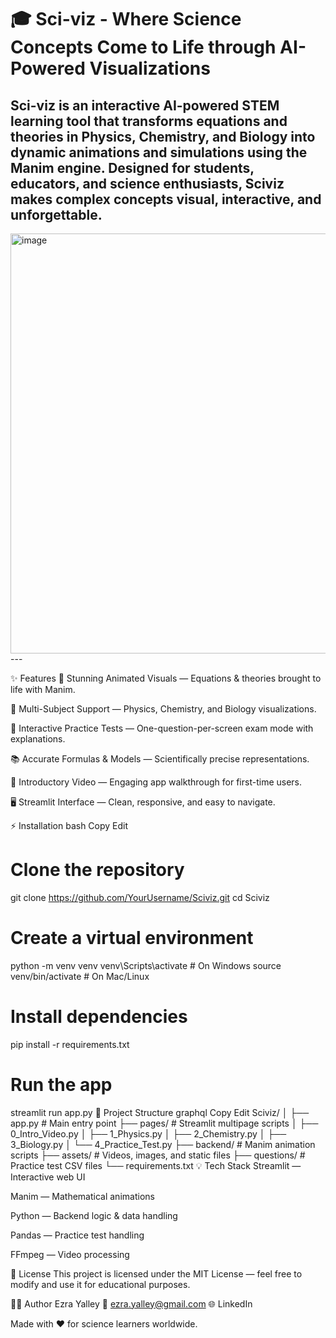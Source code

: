 # 🎓 Sci-viz - Where Science Concepts Come to Life through AI-Powered Visualizations

Sci-viz is an interactive AI-powered STEM learning tool that transforms equations and theories in Physics, Chemistry, and Biology into dynamic animations and simulations using the Manim engine.
Designed for students, educators, and science enthusiasts, Sciviz makes complex concepts visual, interactive, and unforgettable.
---

<img width="1135" height="672" alt="image" src="https://github.com/user-attachments/assets/b61ab4a6-f46a-4f40-83c3-1e51a4e15362" />
---

✨ Features
🎥 Stunning Animated Visuals — Equations & theories brought to life with Manim.

🧪 Multi-Subject Support — Physics, Chemistry, and Biology visualizations.

📝 Interactive Practice Tests — One-question-per-screen exam mode with explanations.

📚 Accurate Formulas & Models — Scientifically precise representations.

🎤 Introductory Video — Engaging app walkthrough for first-time users.

🖥 Streamlit Interface — Clean, responsive, and easy to navigate.

⚡ Installation
bash
Copy
Edit
# Clone the repository
git clone https://github.com/YourUsername/Sciviz.git
cd Sciviz

# Create a virtual environment
python -m venv venv
venv\Scripts\activate   # On Windows
source venv/bin/activate # On Mac/Linux

# Install dependencies
pip install -r requirements.txt

# Run the app
streamlit run app.py
📂 Project Structure
graphql
Copy
Edit
Sciviz/
│
├── app.py                  # Main entry point
├── pages/                  # Streamlit multipage scripts
│   ├── 0_Intro_Video.py
│   ├── 1_Physics.py
│   ├── 2_Chemistry.py
│   ├── 3_Biology.py
│   └── 4_Practice_Test.py
├── backend/                # Manim animation scripts
├── assets/                 # Videos, images, and static files
├── questions/              # Practice test CSV files
└── requirements.txt
💡 Tech Stack
Streamlit — Interactive web UI

Manim — Mathematical animations

Python — Backend logic & data handling

Pandas — Practice test handling

FFmpeg — Video processing

📜 License
This project is licensed under the MIT License — feel free to modify and use it for educational purposes.

👨‍💻 Author
Ezra Yalley
📧 ezra.yalley@gmail.com
🌐 LinkedIn

Made with ❤️ for science learners worldwide.
